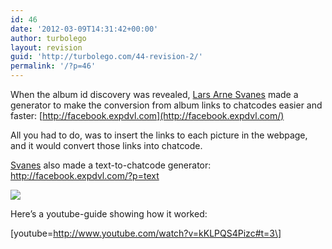 ```yaml
---
id: 46
date: '2012-03-09T14:31:42+00:00'
author: turbolego
layout: revision
guid: 'http://turbolego.com/44-revision-2/'
permalink: '/?p=46'
---
```


When the album id discovery was revealed, [Lars Arne Svanes](http://www.facebook.com/Lanjelin.Svanes) made a generator to make the conversion from album links to chatcodes easier and faster: [http://facebook.expdvl.com](http://facebook.expdvl.com/)

All you had to do, was to insert the links to each picture in the webpage, and it would convert those links into chatcode.

[Svanes](http://www.facebook.com/Lanjelin.Svanes) also made a text-to-chatcode generator: <http://facebook.expdvl.com/?p=text>

![](www(7))

Here’s a youtube-guide showing how it worked:

\[youtube=http://www.youtube.com/watch?v=kKLPQS4Pizc#t=3\]